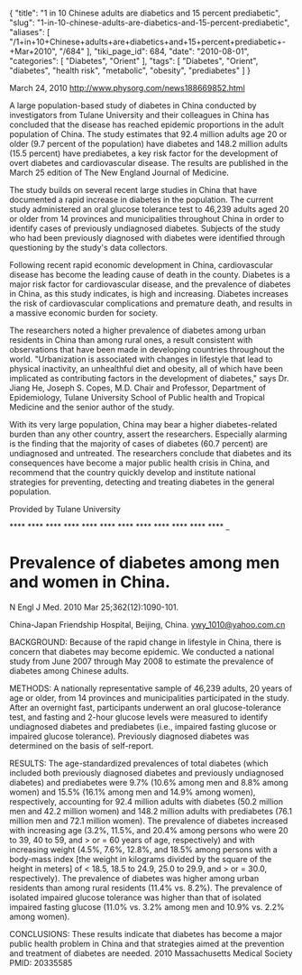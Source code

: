 {
    "title": "1 in 10 Chinese adults are diabetics and 15 percent prediabetic",
    "slug": "1-in-10-chinese-adults-are-diabetics-and-15-percent-prediabetic",
    "aliases": [
        "/1+in+10+Chinese+adults+are+diabetics+and+15+percent+prediabetic+-+Mar+2010",
        "/684"
    ],
    "tiki_page_id": 684,
    "date": "2010-08-01",
    "categories": [
        "Diabetes",
        "Orient"
    ],
    "tags": [
        "Diabetes",
        "Orient",
        "diabetes",
        "health risk",
        "metabolic",
        "obesity",
        "prediabetes"
    ]
}


March 24, 2010   http://www.physorg.com/news188669852.html 

A large population-based study of diabetes in China conducted by investigators from Tulane University and their colleagues in China has concluded that the disease has reached epidemic proportions in the adult population of China. The study estimates that 92.4 million adults age 20 or older (9.7 percent of the population) have diabetes and 148.2 million adults (15.5 percent) have prediabetes, a key risk factor for the development of overt diabetes and cardiovascular disease. The results are published in the March 25 edition of The New England Journal of Medicine.

The study builds on several recent large studies in China that have documented a rapid increase in diabetes in the population. The current study administered an oral glucose tolerance test to 46,239 adults aged 20 or older from 14 provinces and municipalities throughout China in order to identify cases of previously undiagnosed diabetes. Subjects of the study who had been previously diagnosed with diabetes were identified through questioning by the study's data collectors.

Following recent rapid economic development in China, cardiovascular disease has become the leading cause of death in the county. Diabetes is a major risk factor for cardiovascular disease, and the prevalence of diabetes in China, as this study indicates, is high and increasing. Diabetes increases the risk of cardiovascular complications and premature death, and results in a massive economic burden for society.

The researchers noted a higher prevalence of diabetes among urban residents in China than among rural ones, a result consistent with observations that have been made in developing countries throughout the world. "Urbanization is associated with changes in lifestyle that lead to physical inactivity, an unhealthful diet and obesity, all of which have been implicated as contributing factors in the development of diabetes," says Dr. Jiang He, Joseph S. Copes, M.D. Chair and Professor, Department of Epidemiology, Tulane University School of Public health and Tropical Medicine and the senior author of the study.

With its very large population, China may bear a higher diabetes-related burden than any other country, assert the researchers. Especially alarming is the finding that the majority of cases of diabetes (60.7 percent) are undiagnosed and untreated. The researchers conclude that diabetes and its consequences have become a major public health crisis in China, and recommend that the country quickly develop and institute national strategies for preventing, detecting and treating diabetes in the general population.

Provided by Tulane University

 ****  ****  ****  ****  ****  ****  ****  ****  ****  ****  ****  **** _

# Prevalence of diabetes among men and women in China.

N Engl J Med. 2010 Mar 25;362(12):1090-101.

China-Japan Friendship Hospital, Beijing, China. ywy_1010@yahoo.com.cn

BACKGROUND: Because of the rapid change in lifestyle in China, there is concern that diabetes may become epidemic. We conducted a national study from June 2007 through May 2008 to estimate the prevalence of diabetes among Chinese adults. 

METHODS: A nationally representative sample of 46,239 adults, 20 years of age or older, from 14 provinces and municipalities participated in the study. After an overnight fast, participants underwent an oral glucose-tolerance test, and fasting and 2-hour glucose levels were measured to identify undiagnosed diabetes and prediabetes (i.e., impaired fasting glucose or impaired glucose tolerance). Previously diagnosed diabetes was determined on the basis of self-report. 

RESULTS: The age-standardized prevalences of total diabetes (which included both previously diagnosed diabetes and previously undiagnosed diabetes) and prediabetes were 9.7% (10.6% among men and 8.8% among women) and 15.5% (16.1% among men and 14.9% among women), respectively, accounting for 92.4 million adults with diabetes (50.2 million men and 42.2 million women) and 148.2 million adults with prediabetes (76.1 million men and 72.1 million women). The prevalence of diabetes increased with increasing age (3.2%, 11.5%, and 20.4% among persons who were 20 to 39, 40 to 59, and > or = 60 years of age, respectively) and with increasing weight (4.5%, 7.6%, 12.8%, and 18.5% among persons with a body-mass index <span>[the weight in kilograms divided by the square of the height in meters]</span> of < 18.5, 18.5 to 24.9, 25.0 to 29.9, and > or = 30.0, respectively). The prevalence of diabetes was higher among urban residents than among rural residents (11.4% vs. 8.2%). The prevalence of isolated impaired glucose tolerance was higher than that of isolated impaired fasting glucose (11.0% vs. 3.2% among men and 10.9% vs. 2.2% among women). 

CONCLUSIONS: These results indicate that diabetes has become a major public health problem in China and that strategies aimed at the prevention and treatment of diabetes are needed. 2010 Massachusetts Medical Society  PMID: 20335585